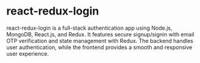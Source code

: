 # react-redux-login
react-redux-login is a full-stack authentication app using Node.js, MongoDB, React.js, and Redux. It features secure signup/signin with email OTP verification and state management with Redux. The backend handles user authentication, while the frontend provides a smooth and responsive user experience.
